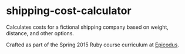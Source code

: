 # shipping-cost-calculator
Calculates costs for a fictional shipping company based on weight, distance, and other options.

Crafted as part of the Spring 2015 Ruby course curriculum at [Epicodus](https://www.epicodus.com/).
